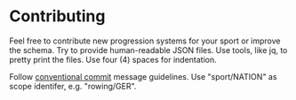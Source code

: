# Contributing

Feel free to contribute new progression systems for your sport or improve the schema.
Try to provide human-readable JSON files. Use tools, like jq, to pretty print the files.
Use four (4) spaces for indentation.

Follow [conventional commit](https://www.conventionalcommits.org) message guidelines.
Use "sport/NATION" as scope identifer, e.g. "rowing/GER".
